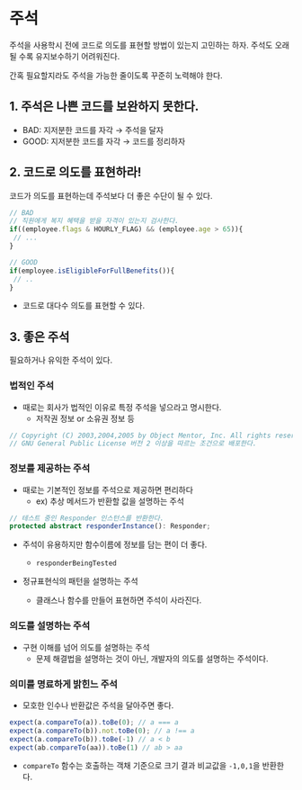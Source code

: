 # 주석
주석을 사용학시 전에 코드로 의도를 표현할 방법이 있는지 고민하는 하자. 주석도 오래 될 수록 유지보수하기 어려워진다.

간혹 필요할지라도 주석을 가능한 줄이도록 꾸준히 노력해야 한다.

## 1. 주석은 나쁜 코드를 보완하지 못한다.
- BAD: 지저분한 코드를 자각 → 주석을 달자 
- GOOD: 지저분한 코드를 자각 → 코드를 정리하자

## 2. 코드로 의도를 표현하라!
코드가 의도를 표현하는데 주석보다 더 좋은 수단이 될 수 있다.
```typescript
// BAD
// 직원에게 복지 혜택을 받을 자격이 있는지 검사한다.
if((employee.flags & HOURLY_FLAG) && (employee.age > 65)){
 // ...
}

// GOOD
if(employee.isEligibleForFullBenefits()){
 // .. 
}
```
- 코드로 대다수 의도를 표현할 수 있다.

## 3. 좋은 주석
필요하거나 유익한 주석이 있다.

### 법적인 주석
- 때로는 회사가 법적인 이유로 특정 주석을 넣으라고 명시한다.
    - 저작권 정보 or 소유권 정보 등
```typescript
// Copyright (C) 2003,2004,2005 by Object Mentor, Inc. All rights reserved. 
// GNU General Public License 버전 2 이상을 따르는 조건으로 배포한다.
```

### 정보를 제공하는 주석
- 때로는 기본적인 정보를 주석으로 제공하면 편리하다
    - ex) 추상 메서드가 반환할 값을 설명하는 주석
```typescript
// 테스트 중인 Responder 인스턴스를 반환한다.
protected abstract responderInstance(): Responder;
```
- 주석이 유용하지만 함수이름에 정보를 담는 편이 더 좋다.
  - `responderBeingTested`

- 정규표현식의 패턴을 설명하는 주석
    - 클래스나 함수를 만들어 표현하면 주석이 사라진다.
    
### 의도를 설명하는 주석
- 구현 이해를 넘어 의도를 설명하는 주석
    - 문제 해결법을 설명하는 것이 아닌, 개발자의 의도를 설명하는 주석이다.
    
    
### 의미를 명료하게 밝힌느 주석
- 모호한 인수나 반환값은 주석을 달아주면 좋다.
```typescript
expect(a.compareTo(a)).toBe(0); // a === a
expect(a.compareTo(b)).not.toBe(0); // a !== a
expect(a.compareTo(b)).toBe(-1) // a < b
expect(ab.compareTo(aa)).toBe(1) // ab > aa
```
- `compareTo` 함수는 호출하는 객채 기준으로 크기 결과 비교값을 `-1,0,1`을 반환한다.
